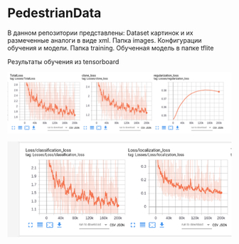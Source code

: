 # PedestrianData

В данном репозитории представлены: Dataset картинок и их размеченные аналоги в виде xml. Папка images.
Конфигурации обучения и модели. Папка training.
Обученная модель в папке tflite

Результаты обучения из tensorboard
<p align="center">
  <img src="/Снимок экрана от 2020-04-30 20-19-27.png" alt="Results"></img>
</p>
<p align="center">
  <img src="/Снимок экрана от 2020-04-30 20-19-17.png" alt="Loss"></img>
</p>
